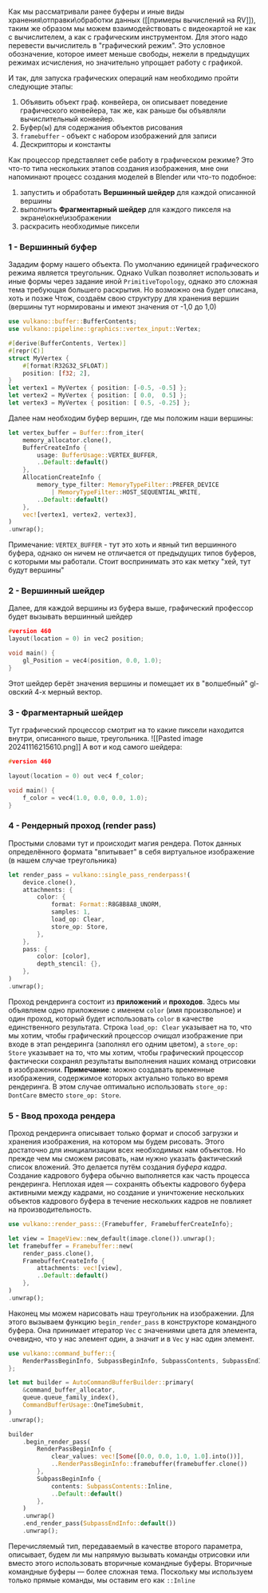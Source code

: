 Как мы рассматривали ранее буферы и иные виды хранения\отправки\обработки данных ([[примеры вычислений на RV]]), таким же образом мы можем взаимодействовать с видеокартой не как с вычислителем, а как с графическим инструментом. Для этого надо перевести вычислитель в "графический режим". Это условное обозначение, которое имеет меньше свободы, нежели в предыдущих режимах исчисления, но значительно упрощает работу с графикой.

И так, для запуска графических операций нам необходимо пройти следующие этапы:
1. Объявить объект граф. конвейера, он описывает поведение графического конвейера, так же, как раньше бы объявляли вычислительный конвейер.
2. Буфер(ы) для содержания объектов рисования
3. `framebuffer` - объект с набором изображений для записи
4. Дескрипторы и константы

Как процессор представляет себе работу в графическом режиме? Это что-то типа нескольких этапов создания изображения, мне они напоминают процесс создания моделей в Blender или что-то подобное:
1. запустить и обработать **Вершинный шейдер** для каждой описанной вершины
2. выполнить **Фрагментарный шейдер** для каждого пикселя на экране\окне\изображении
3. раскрасить необходимые пиксели

### 1 - Вершинный буфер
Зададим форму нашего объекта. По умолчанию единицей графического режима является треугольник. Однако Vulkan позволяет использовать и иные формы через задание иной `PrimitiveTopology`, однако это сложная тема требующая большего раскрытия. Но возможно она будет описана, хоть и позже
Чтож, создаём свою структуру для хранения вершин (вершины тут нормированы и имеют значения от -1,0 до 1,0)
```rust
use vulkano::buffer::BufferContents;
use vulkano::pipeline::graphics::vertex_input::Vertex;

#[derive(BufferContents, Vertex)]
#[repr(C)]
struct MyVertex {
    #[format(R32G32_SFLOAT)]
    position: [f32; 2],
}
let vertex1 = MyVertex { position: [-0.5, -0.5] };
let vertex2 = MyVertex { position: [ 0.0,  0.5] };
let vertex3 = MyVertex { position: [ 0.5, -0.25] };
```
Далее нам необходим буфер вершин, где мы положим наши вершины:
```rust
let vertex_buffer = Buffer::from_iter(
    memory_allocator.clone(),
    BufferCreateInfo {
        usage: BufferUsage::VERTEX_BUFFER,
        ..Default::default()
    },
    AllocationCreateInfo {
        memory_type_filter: MemoryTypeFilter::PREFER_DEVICE
            | MemoryTypeFilter::HOST_SEQUENTIAL_WRITE,
        ..Default::default()
    },
    vec![vertex1, vertex2, vertex3],
)
.unwrap();
```
Примечание: `VERTEX_BUFFER` - тут это хоть и явный тип вершинного буфера, однако он ничем не отличается от предыдущих типов буферов, с которыми мы работали. Стоит воспринимать это как метку "хей, тут будут вершины"

### 2 - Вершинный шейдер
Далее, для каждой вершины из буфера выше, графический профессор будет вызывать вершинный шейдер
```c
#version 460
layout(location = 0) in vec2 position; 

void main() { 
	gl_Position = vec4(position, 0.0, 1.0); 
}
```
Этот шейдер берёт значения вершины и помещает их в "волшебный" gl-овский 4-х мерный вектор.
### 3 - Фрагментарный шейдер
Тут графический процессор смотрит на то какие пиксели находится внутри, описанного выше, треугольника. 
![[Pasted image 20241116215610.png]]
А вот и код самого шейдера:
```c
#version 460

layout(location = 0) out vec4 f_color;

void main() {
    f_color = vec4(1.0, 0.0, 0.0, 1.0);
}
```
### 4 - Рендерный проход (render pass)
Простыми словами тут и происходит магия рендера. Поток данных определённого формата "впитывает" в себя виртуальное изображение (в нашем случае треугольника)
```rust
let render_pass = vulkano::single_pass_renderpass!(
    device.clone(),
    attachments: {
        color: {
            format: Format::R8G8B8A8_UNORM,
            samples: 1,
            load_op: Clear,
            store_op: Store,
        },
    },
    pass: {
        color: [color],
        depth_stencil: {},
    },
)
.unwrap();
```
Проход рендеринга состоит из **приложений** и **проходов**. Здесь мы объявляем одно приложение с именем `color` (имя произвольное) и один проход, который будет использовать `color` в качестве единственного результата.
Строка `load_op: Clear` указывает на то, что мы хотим, чтобы графический процессор _очищал_ изображение при входе в этап рендеринга (заполнял его одним цветом), а `store_op: Store` указывает на то, что мы хотим, чтобы графический процессор фактически сохранял результаты выполнения наших команд отрисовки в изображении.
**Примечание**: можно создавать временные изображения, содержимое которых актуально только во время рендеринга. В этом случае оптимально использовать `store_op: DontCare` вместо `store_op: Store`.
### 5 - Ввод прохода рендера
Проход рендеринга описывает только формат и способ загрузки и хранения изображения, на котором мы будем рисовать. Этого достаточно для инициализации всех необходимых нам объектов.
Но прежде чем мы сможем рисовать, нам нужно указать фактический список вложений. Это делается путём создания _буфера кадра_.
Создание кадрового буфера обычно выполняется как часть процесса рендеринга. Неплохая идея — сохранять объекты кадрового буфера активными между кадрами, но создание и уничтожение нескольких объектов кадрового буфера в течение нескольких кадров не повлияет на производительность.
```rust
use vulkano::render_pass::{Framebuffer, FramebufferCreateInfo};

let view = ImageView::new_default(image.clone()).unwrap();
let framebuffer = Framebuffer::new(
    render_pass.clone(),
    FramebufferCreateInfo {
        attachments: vec![view],
        ..Default::default()
    },
)
.unwrap();
```
Наконец мы можем нарисовать наш треугольник на изображении.
Для этого вызываем функцию `begin_render_pass` в конструкторе командного буфера. Она принимает итератор `Vec` с значениями цвета для элемента, очевидно, что у нас элемент один, а значит и в `Vec` у нас один элемент.
```rust
use vulkano::command_buffer::{
    RenderPassBeginInfo, SubpassBeginInfo, SubpassContents, SubpassEndInfo,
};

let mut builder = AutoCommandBufferBuilder::primary(
    &command_buffer_allocator,
    queue.queue_family_index(),
    CommandBufferUsage::OneTimeSubmit,
)
.unwrap();

builder
    .begin_render_pass(
        RenderPassBeginInfo {
            clear_values: vec![Some([0.0, 0.0, 1.0, 1.0].into())],
            ..RenderPassBeginInfo::framebuffer(framebuffer.clone())
        },
        SubpassBeginInfo {
            contents: SubpassContents::Inline,
            ..Default::default()
        },
    )
    .unwrap()
    .end_render_pass(SubpassEndInfo::default())
    .unwrap();
```
Перечисляемый тип, передаваемый в качестве второго параметра, описывает, будем ли мы напрямую вызывать команды отрисовки или вместо этого использовать вторичные командные буферы. Вторичные командные буферы — более сложная тема. Поскольку мы используем только прямые команды, мы оставим его как `::Inline` 